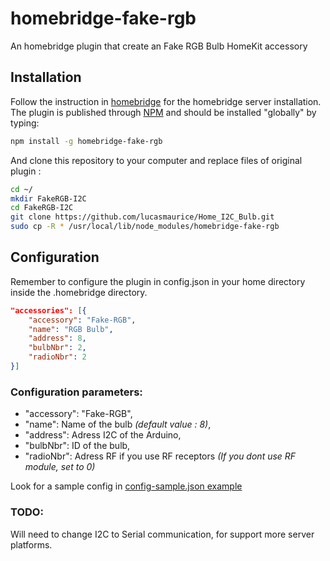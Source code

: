 # homebridge-fake-rgb

An homebridge plugin that create an Fake RGB Bulb HomeKit accessory

## Installation

Follow the instruction in [homebridge](https://www.npmjs.com/package/homebridge) for the homebridge server installation. The plugin is published through [NPM](https://www.npmjs.com/package/homebridge-fake-rgb) and should be installed "globally" by typing:

```bash
npm install -g homebridge-fake-rgb
```

And clone this repository to your computer and replace files of original plugin :

```bash
cd ~/
mkdir FakeRGB-I2C
cd FakeRGB-I2C
git clone https://github.com/lucasmaurice/Home_I2C_Bulb.git
sudo cp -R * /usr/local/lib/node_modules/homebridge-fake-rgb

```

## Configuration

Remember to configure the plugin in config.json in your home directory inside the .homebridge directory.

```json
"accessories": [{
    "accessory": "Fake-RGB",
    "name": "RGB Bulb",
    "address": 8,
    "bulbNbr": 2,
    "radioNbr": 2
}]
```

### Configuration parameters:

- "accessory": "Fake-RGB",
- "name": Name of the bulb _(default value : 8)_, 
- "address": Adress I2C of the Arduino,
- "bulbNbr": ID of the bulb,
- "radioNbr": Adress RF if you use RF receptors _(If you dont use RF module, set to 0)_


Look for a sample config in [config-sample.json example](https://github.com/lucasmaurice/Home_I2C_Bulb/blob/master/config-sample.json)

### TODO:
Will need to change I2C to Serial communication, for support more server platforms.
